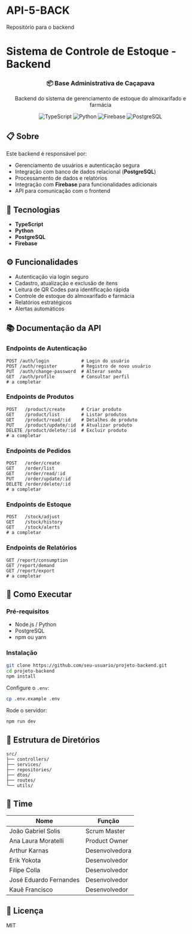 # API-5-BACK
Repositório para o backend
# Sistema de Controle de Estoque - Backend

<div align="center">
  <h3>📦 Base Administrativa de Caçapava</h3>
  <p>Backend do sistema de gerenciamento de estoque do almoxarifado e farmácia</p>

  ![TypeScript](https://img.shields.io/badge/TypeScript-007ACC?style=for-the-badge&logo=typescript&logoColor=white)
  ![Python](https://img.shields.io/badge/Python-3776AB?style=for-the-badge&logo=python&logoColor=white)
  ![Firebase](https://img.shields.io/badge/Firebase-FFCA28?style=for-the-badge&logo=firebase&logoColor=black)
  ![PostgreSQL](https://img.shields.io/badge/PostgreSQL-316192?style=for-the-badge&logo=postgresql&logoColor=white)
</div>

## 📋 Sobre
Este backend é responsável por:
- Gerenciamento de usuários e autenticação segura
- Integração com banco de dados relacional (**PostgreSQL**)
- Processamento de dados e relatórios
- Integração com **Firebase** para funcionalidades adicionais
- API para comunicação com o frontend

## 🚀 Tecnologias
- **TypeScript**
- **Python**
- **PostgreSQL**
- **Firebase**

## ⚙️ Funcionalidades
- Autenticação via login seguro
- Cadastro, atualização e exclusão de itens
- Leitura de QR Codes para identificação rápida
- Controle de estoque do almoxarifado e farmácia
- Relatórios estratégicos
- Alertas automáticos

## 📚 Documentação da API

### Endpoints de Autenticação
```http
POST /auth/login            # Login do usuário
POST /auth/register         # Registro de novo usuário
PUT  /auth/change-password  # Alterar senha
GET  /auth/profile          # Consultar perfil
# a completar
```

### Endpoints de Produtos
```http
POST   /product/create      # Criar produto
GET    /product/list        # Listar produtos
GET    /product/read/:id    # Detalhes de produto
PUT    /product/update/:id  # Atualizar produto
DELETE /product/delete/:id  # Excluir produto
# a completar
```

### Endpoints de Pedidos
```http
POST   /order/create
GET    /order/list
GET    /order/read/:id
PUT    /order/update/:id
DELETE /order/delete/:id
# a completar
```

### Endpoints de Estoque
```http
POST   /stock/adjust
GET    /stock/history
GET    /stock/alerts
# a completar
```

### Endpoints de Relatórios
```http
GET /report/consumption
GET /report/demand
GET /report/export
# a completar
```

## 🚦 Como Executar

### Pré-requisitos
- Node.js / Python
- PostgreSQL
- npm ou yarn

### Instalação
```bash
git clone https://github.com/seu-usuario/projeto-backend.git
cd projeto-backend
npm install
```

Configure o `.env`:
```bash
cp .env.example .env
```

Rode o servidor:
```bash
npm run dev
```

## 📁 Estrutura de Diretórios
```
src/
├── controllers/
├── services/
├── repositories/
├── dtos/
├── routes/
└── utils/
```

## 👥 Time
| Nome | Função |
|------|--------|
| João Gabriel Solis | Scrum Master |
| Ana Laura Moratelli | Product Owner |
| Arthur Karnas | Desenvolvedora |
| Erik Yokota | Desenvolvedor |
| Filipe Colla | Desenvolvedor |
| José Eduardo Fernandes | Desenvolvedor |
| Kauê Francisco | Desenvolvedor |

## 📄 Licença
MIT
